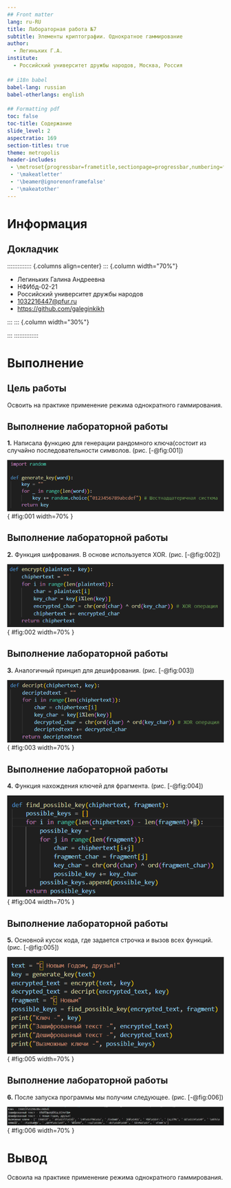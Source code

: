 ```yaml
---
## Front matter
lang: ru-RU
title: Лабораторная работа №7
subtitle: Элементы криптографии. Однократное гаммирование
author:
  - Легиньких Г.А.
institute:
  - Российский университет дружбы народов, Москва, Россия

## i18n babel
babel-lang: russian
babel-otherlangs: english

## Formatting pdf
toc: false
toc-title: Содержание
slide_level: 2
aspectratio: 169
section-titles: true
theme: metropolis
header-includes:
 - \metroset{progressbar=frametitle,sectionpage=progressbar,numbering=fraction}
 - '\makeatletter'
 - '\beamer@ignorenonframefalse'
 - '\makeatother'
---
```


# Информация

## Докладчик

:::::::::::::: {.columns align=center}
::: {.column width="70%"}

  * Легиньких Галина Андреевна
  * НФИбд-02-21
  * Российский университет дружбы народов
  * [1032216447@pfur.ru](mailto:1032216447@pfur.ru)
  * <https://github.com/galeginkikh>

:::
::: {.column width="30%"}

:::
::::::::::::::

# Выполнение

## Цель работы

Освоить на практике применение режима однократного гаммирования.

## Выполнение лабораторной работы

**1.** Написала функцию для генерации рандомного ключа(состоит из случайно последовательности символов. (рис. [-@fig:001])

![Ключ](image/1.png){ #fig:001 width=70% }

## Выполнение лабораторной работы

**2.** Функция шифрования. В основе используется XOR. (рис. [-@fig:002])

![Шифрование](image/2.png){ #fig:002 width=70% }

## Выполнение лабораторной работы

**3.** Аналогичный принцип для дешифрования. (рис. [-@fig:003])

![Дешифрование](image/3.png){ #fig:003 width=70% }

## Выполнение лабораторной работы

**4.** Функция нахождения ключей для фрагмента. (рис. [-@fig:004])

![Фрагмент](image/4.png){ #fig:004 width=70% }

## Выполнение лабораторной работы

**5.** Основной кусок кода, где задается строчка и вызов всех функций. (рис. [-@fig:005])

![Вызов функций](image/5.png){ #fig:005 width=70% }

## Выполнение лабораторной работы

**6.** После запуска программы мы получим следующее. (рис. [-@fig:006])

![Вывод](image/6.png){ #fig:006 width=70% }

# Вывод

Освоила на практике применение режима однократного гаммирования.